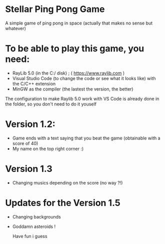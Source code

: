 # Stellar Ping Pong Game

A simple game of ping pong in space (actually that makes no sense but whatever)

# To be able to play this game, you need:
- RayLib 5.0 (in the C:/ disk) ; ( https://www.raylib.com )
- Visual Studio Code (to change the code or see what it looks like) with the C/C++ extension
- MinGW as the compiler (the lastest the version, the better)

The configuration to make Raylib 5.0 work with VS Code is already done in the folder, so you don't need to do it youself

# Version 1.2:

- Game ends with a text saying that you beat the game (obtainable with a score of 40)
- My name on the top right corner :)

# Version 1.3

- Changing musics depending on the score (no way ?!)

# Updates for the Version 1.5

- Changing backgrounds
- Goddamn asteroids !

  Have fun i guess 
